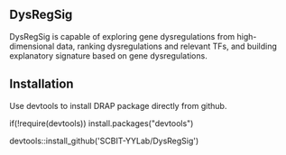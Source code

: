 ## DysRegSig
DysRegSig is capable of exploring gene dysregulations from high-dimensional data, ranking dysregulations and relevant TFs, and building explanatory signature based on gene dysregulations.

## Installation
Use devtools to install DRAP package directly from github.

if(!require(devtools)) install.packages("devtools")

devtools::install_github('SCBIT-YYLab/DysRegSig')
